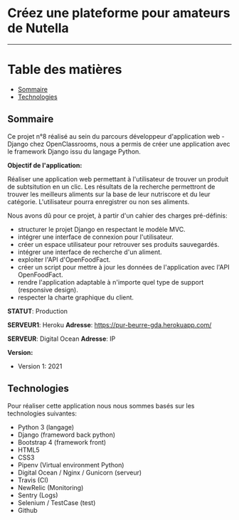 # Créez une plateforme pour amateurs de Nutella
------------------


# Table des matières

* [Sommaire](#sommaire)
* [Technologies](#technologies)

## Sommaire

Ce projet n°8 réalisé au sein du parcours développeur d'application web - Django chez OpenClassrooms, nous a permis de créer une application avec le framework Django issu du langage Python.

**Objectif de l'application:**

Réaliser une application web permettant à l'utilisateur de trouver un produit de subtsitution en un clic. Les résultats de la recherche permettront de trouver les meilleurs aliments sur la base de leur nutriscore et du leur catégorie. L'utilisateur pourra enregistrer ou non ses aliments.

Nous avons dû pour ce projet, à partir d'un cahier des charges pré-définis:
- structurer le projet Django en respectant le modèle MVC.
- intégrer une interface de connexion pour l'utilisateur.
- créer un espace utilisateur pour retrouver ses produits sauvegardés.
- intégrer une interface de recherche d'un aliment.
- exploiter l'API d'OpenFoodFact.
- créer un script pour mettre à jour les données de l'application avec l'API OpenFoodFact.
- rendre l'application adaptable à n'importe quel type de support (responsive design).
- respecter la charte graphique du client.


**STATUT**: Production

**SERVEUR1**: Heroku
**Adresse**: https://pur-beurre-gda.herokuapp.com/

**SERVEUR**: Digital Ocean
**Adresse**: IP

**Version:**
- Version 1: 2021


## Technologies

Pour réaliser cette application nous nous sommes basés sur les technologies suivantes:
- Python 3 (langage)
- Django (frameword back python)
- Bootstrap 4 (framework front)
- HTML5
- CSS3
- Pipenv (Virtual environment Python)
- Digital Ocean / Nginx / Gunicorn (serveur)
- Travis (CI)
- NewRelic (Monitoring)
- Sentry (Logs)
- Selenium / TestCase (test)
- Github
